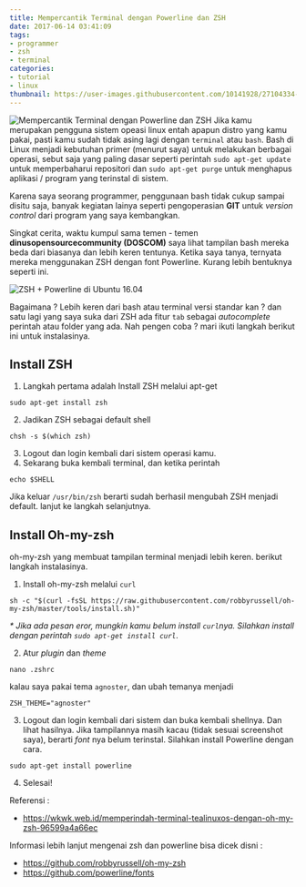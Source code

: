 ```yaml
---
title: Mempercantik Terminal dengan Powerline dan ZSH
date: 2017-06-14 03:41:09
tags:
- programmer
- zsh
- terminal
categories:
- tutorial
- linux
thumbnail: https://user-images.githubusercontent.com/10141928/27104334-0d197556-50b6-11e7-9b72-e83883f6ab77.png
---
```


![Mempercantik Terminal dengan Powerline dan ZSH](https://user-images.githubusercontent.com/10141928/28688363-e931618c-733b-11e7-8ce0-866a560bae8b.png)
Jika kamu merupakan pengguna sistem opeasi linux entah apapun distro yang kamu pakai, pasti kamu sudah tidak asing lagi dengan `terminal` atau `bash`. Bash di Linux menjadi kebutuhan primer (menurut saya) untuk melakukan berbagai operasi, sebut saja yang paling dasar seperti perintah `sudo apt-get update` untuk memperbaharui repositori dan `sudo apt-get purge` untuk menghapus aplikasi / program yang terinstal di sistem. <!-- more -->

Karena saya seorang programmer, penggunaan bash tidak cukup sampai disitu saja, banyak kegiatan lainya seperti pengoperasian **GIT** untuk _version control_ dari program yang saya kembangkan. 

Singkat cerita, waktu kumpul sama temen - temen **dinusopensourcecommunity (DOSCOM)** saya lihat tampilan bash mereka beda dari biasanya dan lebih keren tentunya. Ketika saya tanya, ternyata mereka menggunakan ZSH dengan font Powerline. Kurang lebih bentuknya seperti ini.

![ZSH + Powerline di Ubuntu 16.04](https://user-images.githubusercontent.com/10141928/27104334-0d197556-50b6-11e7-9b72-e83883f6ab77.png)

Bagaimana ? Lebih keren dari bash atau terminal versi standar kan ? dan satu lagi yang saya suka dari ZSH ada fitur `tab` sebagai _autocomplete_ perintah atau folder yang ada. Nah pengen coba ? mari ikuti langkah berikut ini untuk instalasinya.

## Install ZSH
1. Langkah pertama adalah Install ZSH melalui apt-get

```
sudo apt-get install zsh
```
2. Jadikan ZSH sebagai default shell

```
chsh -s $(which zsh)
```
3. Logout dan login kembali dari sistem operasi kamu.
4. Sekarang buka kembali terminal, dan ketika perintah
```
echo $SHELL
```
Jika keluar `/usr/bin/zsh` berarti sudah berhasil mengubah ZSH menjadi default. lanjut ke langkah selanjutnya.

## Install Oh-my-zsh

oh-my-zsh yang membuat tampilan terminal menjadi lebih keren. berikut langkah instalasinya.
1. Install oh-my-zsh melalui `curl`
```
sh -c "$(curl -fsSL https://raw.githubusercontent.com/robbyrussell/oh-my-zsh/master/tools/install.sh)"
```
_* Jika ada pesan eror, mungkin kamu belum install `curl`nya. Silahkan install dengan perintah `sudo apt-get install curl`_.

2. Atur _plugin_ dan _theme_
```
nano .zshrc
```
kalau saya pakai tema `agnoster`,  dan ubah temanya menjadi 
```
ZSH_THEME="agnoster"
```

3. Logout dan login kembali dari sistem dan buka kembali shellnya. Dan lihat hasilnya. Jika tampilannya masih kacau (tidak sesuai screenshot saya), berarti _font_ nya belum terinstal. Silahkan install Powerline dengan cara.

```
sudo apt-get install powerline
```

4. Selesai!

Referensi : 
- https://wkwk.web.id/memperindah-terminal-tealinuxos-dengan-oh-my-zsh-96599a4a66ec

Informasi lebih lanjut mengenai zsh dan powerline bisa dicek disni :
- https://github.com/robbyrussell/oh-my-zsh
- https://github.com/powerline/fonts